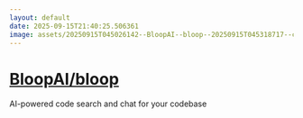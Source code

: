 ```yaml
---
layout: default
date: 2025-09-15T21:40:25.506361
image: assets/20250915T045026142--BloopAI--bloop--20250915T045318717--cropped.png
---
```


# [BloopAI/bloop](https://github.com/BloopAI/bloop)

AI-powered code search and chat for your codebase
